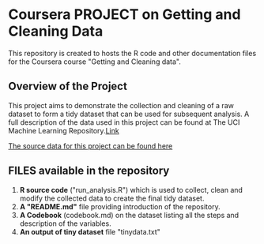 # Coursera PROJECT on Getting and Cleaning Data
This repository is created to hosts the R code and other documentation files for the Coursera course "Getting and Cleaning data".

## Overview of the Project

This project aims to demonstrate the collection and cleaning of a raw dataset to form a tidy dataset that can be used for subsequent analysis. A full description of the data used in this project can be found at The UCI Machine Learning Repository.[Link](http://archive.ics.uci.edu/ml/datasets/Human+Activity+Recognition+Using+Smartphones)

[The source data for this project can be found here](https://d396qusza40orc.cloudfront.net/getdata%2Fprojectfiles%2FUCI%20HAR%20Dataset.zip)

## FILES available in the repository

 1. **R source code** ("run_analysis.R") which is used to collect, clean and modify the collected data to create the final tidy dataset.
 2. **A "README.md"** file providing introduction of the repository.
 3. **A Codebook** (codebook.md) on the dataset listing all the steps and description of the variables.
 4. **An output of tiny dataset** file "tinydata.txt"
